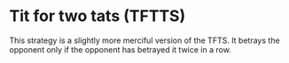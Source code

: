 # Tit for two tats (TFTTS)

This strategy is a slightly more merciful version of the TFTS. It betrays the opponent only if the opponent has betrayed it twice in a row.
